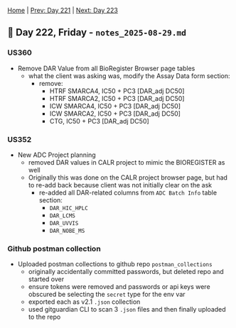 [Home](../../main.md) | [Prev: Day 221](notes_2025-08-28.md) | [Next: Day 223](../09/notes_2025-09-02.md)

## 📝 Day 222, Friday - `notes_2025-08-29.md`


### US360
- Remove DAR Value from all BioRegister Browser page tables
    * what the client was asking was, modify the Assay Data form section:
        * remove:
            * HTRF SMARCA4, IC50 + PC3 [DAR_adj DC50]
            * HTRF SMARCA2, IC50 + PC3 [DAR_adj DC50]
            * ICW SMARCA4, IC50 + PC3 [DAR_adj DC50]
            * ICW SMARCA2, IC50 + PC3 [DAR_adj DC50]
            * CTG, IC50 + PC3 [DAR_adj DC50]


### US352
- New ADC Project planning
    * removed DAR values in CALR project to mimic the BIOREGISTER as well
    * Originally this was done on the CALR project browser page, but had to re-add back because client was not initially clear on the ask
        * re-added all DAR-related columns from `ADC Batch Info` table section:
            * `DAR_HIC_HPLC`
            * `DAR_LCMS`
            * `DAR_UVVIS`
            * `DAR_NOBE_MS`


### Github postman collection
- Uploaded postman collections to github repo `postman_collections`
    * originally accidentally committed passwords, but deleted repo and started over
    * ensure tokens were removed and passwords or api keys were obscured be selecting the `secret` type for the env var
    * exported each as v2.1 `.json` collection
    * used gitguardian CLI to scan 3 `.json` files and then finally uploaded to the repo
